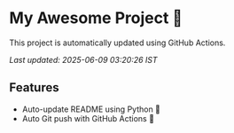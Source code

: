 # My Awesome Project 🚀

This project is automatically updated using GitHub Actions.

_Last updated: 2025-06-09 03:20:26 IST_

## Features
- Auto-update README using Python 🐍
- Auto Git push with GitHub Actions 🤖
